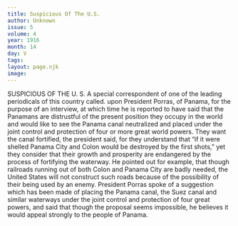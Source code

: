 ```yaml
---
title: Suspicious Of The U.S.
author: Unknown
issue: 5
volume: 4
year: 1916
month: 14
day: V
tags:
layout: page.njk
image:
---
```

SUSPICIOUS OF THE U. S.       A special correspondent of one of the leading periodicals of this country called. upon President Porras, of Panama, for the purpose of an interview, at which time he is reported to have said that the Panamans are distrustful of the present position they occupy in the world and would like to see the Panama canal neutralized and placed under the joint control and protection of four or more great world powers. They want the canal fortified, the president said, for they understand that “if it were shelled Panama City and Colon would be destroyed by the first shots,” yet they consider that their growth and prosperity are endangered by the process of fortifying the waterway. He pointed out for example, that though railroads running out of both Colon and Panama City are badly needed, the United States will not construct such roads because of the possibility of their being used by an enemy.       President Porras spoke of a suggestion which has been made of placing the Panama canal, the Suez canal and similar waterways under the joint control and protection of four great powers, and said that though the proposal seems impossible, he believes it would appeal strongly to the people of Panama. 



